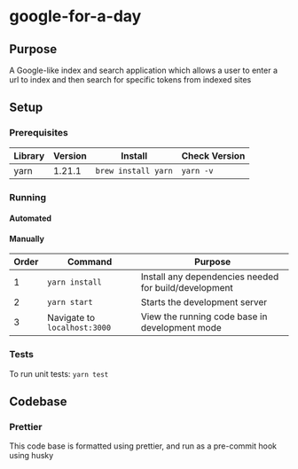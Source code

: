# google-for-a-day

## Purpose

A Google-like index and search application which allows a user to enter a url to index and then search for specific tokens from indexed sites

## Setup

### Prerequisites

| Library | Version | Install             | Check Version |
| ------- | ------- | ------------------- | ------------- |
| yarn    | 1.21.1  | `brew install yarn` | `yarn -v`     |

### Running

#### Automated

#### Manually

| Order | Command                      | Purpose                                               |
| ----- | ---------------------------- | ----------------------------------------------------- |
| 1     | `yarn install`               | Install any dependencies needed for build/development |
| 2     | `yarn start`                 | Starts the development server                         |
| 3     | Navigate to `localhost:3000` | View the running code base in development mode        |

### Tests

To run unit tests: `yarn test`

## Codebase

### Prettier

This code base is formatted using prettier, and run as a pre-commit hook using husky
